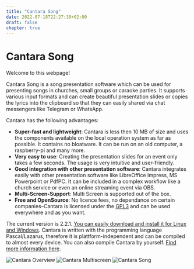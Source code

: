 ```yaml
---
title: "Cantara Song"
date: 2022-07-18T22:27:39+02:00
draft: false
chapter: true
---
```


# Cantara Song

Welcome to this webpage!

Cantara Song is a song presentation software which can be used for presenting songs in churches, small groups or caraoke parties. It supports various input formats and can create beautiful presentation slides or copies the lyrics into the clipboard so that they can easily shared via chat messengers like Telegram or WhatsApp.

Cantara has the following advantages:

  * **Super-fast and lightweight**: Cantara is less then 10 MB of size and uses the components available on the local operation system as far as possible. It contains no bloatware. It can be run on an old computer, a raspberry-pi and many more.
  * **Very easy to use**: Creating the presentation slides for an event only takes a few seconds. The usage is very intuitive and user-friendly.
  * **Good integration with other presentation software**: Cantara integrates easily with other presentation software like LibreOffice Impress, MS Powerpoint or PdfPC. It can be included in a complex workflow like a church service or even an online streaming event via OBS.
  * **Multi-Screen-Support**: Multi Screen is supported out of the box.
  * **Free and OpenSource**: No licence fees, no dependance on certain companies–Cantara is licensed under the [GPL3](https://www.gnu.org/licenses/gpl-3.0.html) and can be used everywhere and as you want.

The current version is 2.2.1. [You can easily download and install it for Linux and Windows](tutorial/install-cantara). Cantara is written with the programming language Pascal/Lazarus, therefore it is plattform-independent and can be compiled to almost every device. You can also compile Cantara by yourself. [Find more information here](tutorial/install-cantara/#generic-compilation).

![Cantara Overview](/images/cantara-overview.jpg?width=900)
![Cantara Multiscreen](/images/cantara-multiscreen.jpg?width=900)
![Cantara Song](/images/cantara-song.jpg?width=900)
